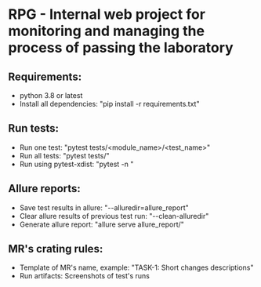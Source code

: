 # RPG - Internal web project for monitoring and managing the process of passing the laboratory

## Requirements:
* python 3.8 or latest
* Install all dependencies: "pip install -r requirements.txt"
    
## Run tests:
* Run one test: "pytest tests/<module_name>/<test_name>"
* Run all tests: "pytest tests/"
* Run using pytest-xdist: "pytest -n <n>"

## Allure reports:
* Save test results in allure: "--alluredir=allure_report"
* Clear allure results of previous test run: "--clean-alluredir"
* Generate allure report: "allure serve allure_report/"

## MR's crating rules:
* Template of MR's name, example: "TASK-1: Short changes descriptions"
* Run artifacts: Screenshots of test's runs
